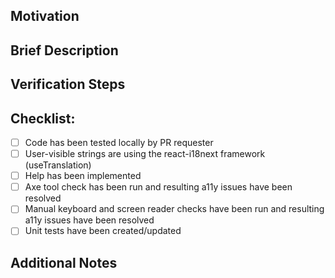 ## Motivation

<!-- Add references to relevant tickets, issues, design specs and/or a short description of what motivated you to do it. -->

## Brief Description

<!-- Add a short answer for:
What was done in this PR? (e.g Fix to prevent users from accessing feature X.)
Why it was done? (e.g Feature X was deprecated.)
-->

## Verification Steps

<!--
Add the steps required to verify this change. Keep in mind that these steps should be written so groups unfamiliar with the
new functionality can follow them, such as QE or documentation.

1. Go to `XX >> YY >> SS`.
2. Create a new item `N` with info `X`.
3. Right-click the item and select Delete.
4. Verify that the item is no longer present in the left navigation menu.
-->

## Checklist:

- [ ] Code has been tested locally by PR requester
- [ ] User-visible strings are using the react-i18next framework (useTranslation)
- [ ] Help has been implemented
- [ ] Axe tool check has been run and resulting a11y issues have been resolved
- [ ] Manual keyboard and screen reader checks have been run and resulting a11y issues have been resolved
- [ ] Unit tests have been created/updated

## Additional Notes

<!--
Add images and/or screen caps to illustrate what was changed if this pull request adds to or modifies existing user-visible appearance/output.
-->
